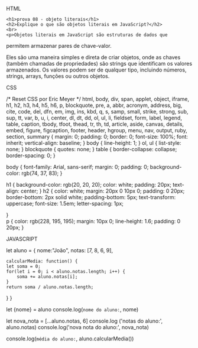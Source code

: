 HTML

<!DOCTYPE html>
<html lang="pt-br">
<head>
    <meta charset="UTF-8">
    <meta name="viewport" content="width=device-width, initial-scale=1.0">
    <title>prova 08 - objeto literais</title>
    <link rel="stylesheet" href="./styles.css">
</head>
<body>
    
    <h1>prova 08 - objeto literais</h1>
    <h2>Explique o que são objetos literais em JavaScript?</h2>
    <br>
    <p>Objetos literais em JavaScript são estruturas de dados que
permitem armazenar pares de chave-valor.

Eles são uma maneira simples e direta de criar objetos, onde
as chaves (também chamadas de propriedades) são strings
que identificam os valores armazenados. Os valores podem ser de qualquer tipo, incluindo números,
strings, arrays, funções ou outros objetos.</p>


<script src="./script.js"></script>
</body>
</html>


CSS

/* Reset CSS por Eric Meyer */
html, body, div, span, applet, object, iframe,
h1, h2, h3, h4, h5, h6, p, blockquote, pre,
a, abbr, acronym, address, big, cite, code,
del, dfn, em, img, ins, kbd, q, s, samp,
small, strike, strong, sub, sup, tt, var,
b, u, i, center,
dl, dt, dd, ol, ul, li,
fieldset, form, label, legend,
table, caption, tbody, tfoot, thead, tr, th, td,
article, aside, canvas, details,
embed, figure, figcaption,
footer, header, hgroup,
menu, nav, output,
ruby, section,
summary {
   margin: 0;
   padding: 0;
   border: 0;
   font-size: 100%;
   font: inherit;
   vertical-align: baseline;
}
body {
   line-height: 1;
}
ol, ul {
   list-style: none;
}
blockquote {
   quotes: none;
}
table {
   border-collapse: collapse;
   border-spacing: 0;
}

body {
    font-family: Arial, sans-serif;
    margin: 0;
    padding: 0;
    background-color: rgb(74, 37, 83);
} 

h1 {
    background-color: rgb(20, 20, 20);
    color: white;
    padding: 20px;
    text-align: center;
}
h2 {
    color: white;
    margin: 20px 0 10px 0;
    padding: 0 20px;
    border-bottom: 2px solid white;
    padding-bottom: 5px;
    text-transform: uppercase;
    font-size: 1.5em;
    letter-spacing: 1px;
    
}   
p {
    color: rgb(228, 195, 195);
    margin: 10px 0;
    line-height: 1.6;
    padding: 0 20px;
}   

JAVASCRIPT

let aluno = {
    nome:"João",
    notas: [7, 8, 6, 9],

    calcularMedia: function() {
    let soma = 0;
    for(let i = 0; i < aluno.notas.length; i++) {
        soma += aluno.notas[i];
    }
    return soma / aluno.notas.length;
    
}
}

let {nome} = aluno
console.log(`nome do aluno:`, nome)

let nova_nota = [...aluno.notas, 6]
console.log ('notas do aluno:', aluno.notas)
console.log('nova nota do aluno:', nova_nota)

console.log(`média do aluno:`, aluno.calcularMedia())

